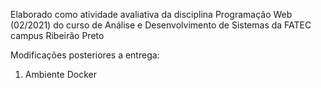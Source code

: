 Elaborado como atividade avaliativa da disciplina Programação Web (02/2021) do curso de Análise e Desenvolvimento de Sistemas da FATEC campus Ribeirão Preto

Modificações posteriores a entrega:
1. Ambiente Docker
